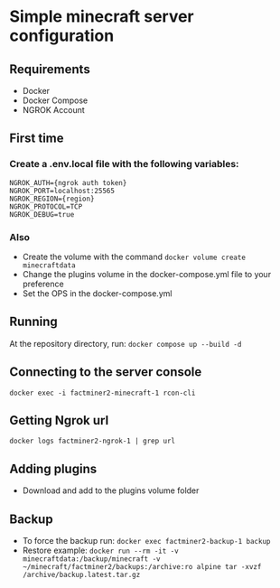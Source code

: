 # Simple minecraft server configuration

## Requirements
- Docker
- Docker Compose
- NGROK Account

## First time

### Create a .env.local file with the following variables:
```
NGROK_AUTH={ngrok auth token}
NGROK_PORT=localhost:25565
NGROK_REGION={region}
NGROK_PROTOCOL=TCP
NGROK_DEBUG=true
```
### Also
- Create the volume with the command ```docker volume create minecraftdata```
- Change the plugins volume in the docker-compose.yml file to your preference
- Set the OPS in the docker-compose.yml

## Running
At the repository directory, run:
```docker compose up --build -d```

## Connecting to the server console
```docker exec -i factminer2-minecraft-1 rcon-cli```

## Getting Ngrok url
```docker logs factminer2-ngrok-1 | grep url```

## Adding plugins
- Download and add to the plugins volume folder

## Backup
- To force the backup run:
```docker exec factminer2-backup-1 backup```
- Restore example:
```docker run --rm -it -v minecraftdata:/backup/minecraft -v ~/minecraft/factminer2/backups:/archive:ro alpine tar -xvzf /archive/backup.latest.tar.gz```
